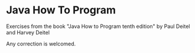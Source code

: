 # Java How To Program
Exercises from the book "Java How to Program tenth edition" by Paul Deitel and Harvey Deitel

Any correction is welcomed. 
